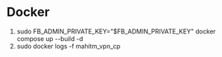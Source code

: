 # Docker

1. sudo FB_ADMIN_PRIVATE_KEY="$FB_ADMIN_PRIVATE_KEY" docker compose up --build -d
2. sudo docker logs -f mahitm_vpn_cp